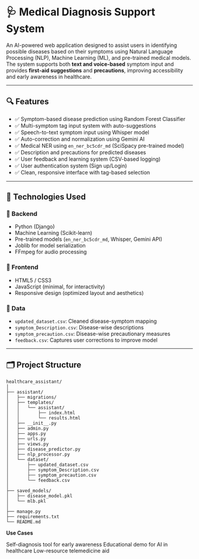 # 🩺 Medical Diagnosis Support System

An AI-powered web application designed to assist users in identifying possible diseases based on their symptoms using Natural Language Processing (NLP), Machine Learning (ML), and pre-trained medical models. The system supports both **text and voice-based** symptom input and provides **first-aid suggestions** and **precautions**, improving accessibility and early awareness in healthcare.

---

## 🔍 Features

- ✅ Symptom-based disease prediction using Random Forest Classifier  
- ✅ Multi-symptom tag input system with auto-suggestions  
- ✅ Speech-to-text symptom input using Whisper model  
- ✅ Auto-correction and normalization using Gemini AI  
- ✅ Medical NER using `en_ner_bc5cdr_md` (SciSpacy pre-trained model)  
- ✅ Description and precautions for predicted diseases  
- ✅ User feedback and learning system (CSV-based logging)  
- ✅ User authentication system (Sign up/Login)  
- ✅ Clean, responsive interface with tag-based selection  

---

## 🧠 Technologies Used

### 🔧 Backend
- Python (Django)
- Machine Learning (Scikit-learn)
- Pre-trained models (`en_ner_bc5cdr_md`, Whisper, Gemini API)
- Joblib for model serialization
- FFmpeg for audio processing

### 🎨 Frontend
- HTML5 / CSS3
- JavaScript (minimal, for interactivity)
- Responsive design (optimized layout and aesthetics)

### 🧪 Data
- `updated_dataset.csv`: Cleaned disease-symptom mapping  
- `symptom_Description.csv`: Disease-wise descriptions  
- `symptom_precaution.csv`: Disease-wise precautionary measures  
- `feedback.csv`: Captures user corrections to improve model  

---

## 🗂️ Project Structure
```
healthcare_assistant/
│
├── assistant/
│   ├── migrations/
│   ├── templates/
│   │   └── assistant/
│   │       ├── index.html
│   │       └── results.html
│   ├── __init__.py
│   ├── admin.py
│   ├── apps.py
│   ├── urls.py
│   ├── views.py
│   ├── disease_predictor.py
│   ├── nlp_processor.py
│   └── dataset/
│       ├── updated_dataset.csv
│       ├── symptom_Description.csv
│       ├── symptom_precaution.csv
│       └── feedback.csv
│
├── saved_models/
│   ├── disease_model.pkl
│   └── mlb.pkl
│
├── manage.py
├── requirements.txt
└── README.md
```

**Use Cases**

Self-diagnosis tool for early awareness
Educational demo for AI in healthcare
Low-resource telemedicine aid

